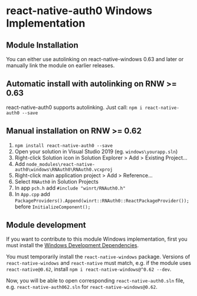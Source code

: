# react-native-auth0 Windows Implementation

## Module Installation
You can either use autolinking on react-native-windows 0.63 and later or manually link the module on earlier releases.

## Automatic install with autolinking on RNW >= 0.63
react-native-auth0 supports autolinking. Just call: `npm i react-native-auth0 --save`

## Manual installation on RNW >= 0.62
1. `npm install react-native-auth0 --save`
2. Open your solution in Visual Studio 2019 (eg. `windows\yourapp.sln`)
3. Right-click Solution icon in Solution Explorer > Add > Existing Project...
4. Add `node_modules\react-native-auth0\windows\RNAuth0\RNAuth0.vcxproj`
5. Right-click main application project > Add > Reference...
6. Select `RNAuth0` in Solution Projects
7. In app `pch.h` add `#include "winrt/RNAuth0.h"`
8. In `App.cpp` add `PackageProviders().Append(winrt::RNAuth0::ReactPackageProvider());` before `InitializeComponent();`

## Module development

If you want to contribute to this module Windows implementation, first you must install the [Windows Development Dependencies](https://aka.ms/rnw-deps).

You must temporarily install the `react-native-windows` package. Versions of `react-native-windows` and `react-native` must match, e.g. if the module uses `react-native@0.62`, install `npm i react-native-windows@^0.62 --dev`.

Now, you will be able to open corresponding `react-native-auth0.sln` file, e.g. `react-native-auth062.sln` for `react-native-windows@0.62`.